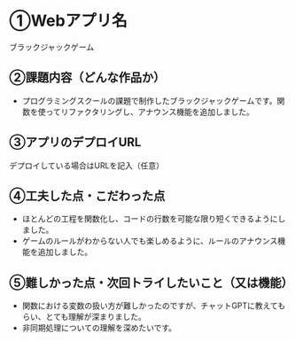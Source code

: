 # ①Webアプリ名
ブラックジャックゲーム

## ②課題内容（どんな作品か）
- プログラミングスクールの課題で制作したブラックジャックゲームです。関数を使ってリファクタリングし、アナウンス機能を追加しました。

## ③アプリのデプロイURL
デプロイしている場合はURLを記入（任意）

## ④工夫した点・こだわった点
- ほとんどの工程を関数化し、コードの行数を可能な限り短くできるようにしました。
- ゲームのルールがわからない人でも楽しめるように、ルールのアナウンス機能を追加しました。
  
## ⑤難しかった点・次回トライしたいこと（又は機能）
- 関数における変数の扱い方が難しかったのですが、チャットGPTに教えてもらい、とても理解が深まりました。
- 非同期処理についての理解を深めたいです。
